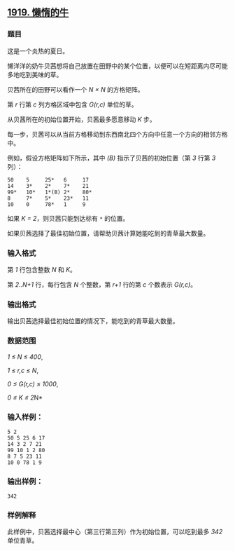 ## [1919. 懒惰的牛](https://www.acwing.com/problem/content/1921/)

### 题目

这是一个炎热的夏日。

懒洋洋的奶牛贝茜想将自己放置在田野中的某个位置，以便可以在短距离内尽可能多地吃到美味的草。

贝茜所在的田野可以看作一个 *N × N* 的方格矩阵。

第 *r* 行第 *c* 列方格区域中包含 *G(r,c)* 单位的草。

从贝茜所在的初始位置开始，贝茜最多愿意移动 *K* 步。

每一步，贝茜可以从当前方格移动到东西南北四个方向中任意一个方向的相邻方格中。

例如，假设方格矩阵如下所示，其中 *(B)* 指示了贝茜的初始位置（第 *3* 行第 *3* 列）：

```
50    5     25*   6     17
14    3*    2*    7*    21
99*   10*   1*(B) 2*    80*
8     7*    5*    23*   11
10    0     78*   1     9
```

如果 *K = 2*，则贝茜只能到达标有 `*` 的位置。

如果贝茜选择了最佳初始位置，请帮助贝茜计算她能吃到的青草最大数量。

### 输入格式

第 *1* 行包含整数 *N* 和 *K*。

第 *2..N+1* 行，每行包含 *N* 个整数，第 *r+1* 行的第 *c* 个数表示 *G(r,c)*。

### 输出格式

输出贝茜选择最佳初始位置的情况下，能吃到的青草最大数量。

### 数据范围

*1 ≤ N ≤ 400*,

*1 ≤ r,c ≤ N*,

*0 ≤ G(r,c) ≤ 1000*,

*0 ≤ K ≤ 2*N*

### 输入样例：

```
5 2
50 5 25 6 17
14 3 2 7 21
99 10 1 2 80
8 7 5 23 11
10 0 78 1 9
```

### 输出样例：

```
342
```

### 样例解释

此样例中，贝茜选择最中心（第三行第三列）作为初始位置，可以吃到最多 *342* 单位青草。
